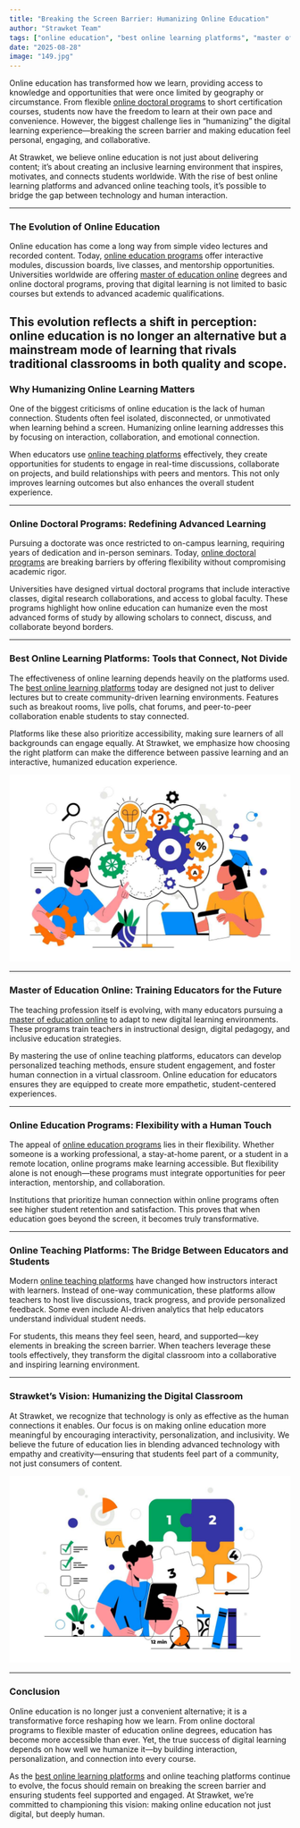 ```yaml
---
title: "Breaking the Screen Barrier: Humanizing Online Education"
author: "Strawket Team"
tags: ["online education", "best online learning platforms", "master of education online", "online education programs", "online teaching platforms"]
date: "2025-08-28"
image: "149.jpg"
---
```



Online education has transformed how we learn, providing access to knowledge and opportunities that were once limited by geography or circumstance. From flexible [online doctoral programs](https://strawket.com/academies) to short certification courses, students now have the freedom to learn at their own pace and convenience. However, the biggest challenge lies in “humanizing” the digital learning experience—breaking the screen barrier and making education feel personal, engaging, and collaborative.

At Strawket, we believe online education is not just about delivering content; it’s about creating an inclusive learning environment that inspires, motivates, and connects students worldwide. With the rise of best online learning platforms and advanced online teaching tools, it’s possible to bridge the gap between technology and human interaction.

---

### The Evolution of Online Education

Online education has come a long way from simple video lectures and recorded content. Today, [online education programs](https://strawket.com/academies) offer interactive modules, discussion boards, live classes, and mentorship opportunities. Universities worldwide are offering [master of education online](https://strawket.com/academies) degrees and online doctoral programs, proving that digital learning is not limited to basic courses but extends to advanced academic qualifications.

This evolution reflects a shift in perception: online education is no longer an alternative but a mainstream mode of learning that rivals traditional classrooms in both quality and scope.
---

### Why Humanizing Online Learning Matters

One of the biggest criticisms of online education is the lack of human connection. Students often feel isolated, disconnected, or unmotivated when learning behind a screen. Humanizing online learning addresses this by focusing on interaction, collaboration, and emotional connection.

When educators use [online teaching platforms](https://strawket.com/academies) effectively, they create opportunities for students to engage in real-time discussions, collaborate on projects, and build relationships with peers and mentors. This not only improves learning outcomes but also enhances the overall student experience.

---

### Online Doctoral Programs: Redefining Advanced Learning

Pursuing a doctorate was once restricted to on-campus learning, requiring years of dedication and in-person seminars. Today, [online doctoral programs](https://strawket.com/academies) are breaking barriers by offering flexibility without compromising academic rigor.

Universities have designed virtual doctoral programs that include interactive classes, digital research collaborations, and access to global faculty. These programs highlight how online education can humanize even the most advanced forms of study by allowing scholars to connect, discuss, and collaborate beyond borders.

---

### Best Online Learning Platforms: Tools that Connect, Not Divide

The effectiveness of online learning depends heavily on the platforms used. The [best online learning platforms](https://strawket.com/academies) today are designed not just to deliver lectures but to create community-driven learning environments. Features such as breakout rooms, live polls, chat forums, and peer-to-peer collaboration enable students to stay connected.

Platforms like these also prioritize accessibility, making sure learners of all backgrounds can engage equally. At Strawket, we emphasize how choosing the right platform can make the difference between passive learning and an interactive, humanized education experience.

![Image 1](https://raw.githubusercontent.com/premierchessacademy/strawket-content/main/images/150.jpg)

---

### Master of Education Online: Training Educators for the Future

The teaching profession itself is evolving, with many educators pursuing a [master of education online](https://strawket.com/academies) to adapt to new digital learning environments. These programs train teachers in instructional design, digital pedagogy, and inclusive education strategies.

By mastering the use of online teaching platforms, educators can develop personalized teaching methods, ensure student engagement, and foster human connection in a virtual classroom. Online education for educators ensures they are equipped to create more empathetic, student-centered experiences.

---

### Online Education Programs: Flexibility with a Human Touch

The appeal of [online education programs](https://strawket.com/academies) lies in their flexibility. Whether someone is a working professional, a stay-at-home parent, or a student in a remote location, online programs make learning accessible. But flexibility alone is not enough—these programs must integrate opportunities for peer interaction, mentorship, and collaboration.

Institutions that prioritize human connection within online programs often see higher student retention and satisfaction. This proves that when education goes beyond the screen, it becomes truly transformative.

---

### Online Teaching Platforms: The Bridge Between Educators and Students

Modern [online teaching platforms](https://strawket.com/academies) have changed how instructors interact with learners. Instead of one-way communication, these platforms allow teachers to host live discussions, track progress, and provide personalized feedback. Some even include AI-driven analytics that help educators understand individual student needs.

For students, this means they feel seen, heard, and supported—key elements in breaking the screen barrier. When teachers leverage these tools effectively, they transform the digital classroom into a collaborative and inspiring learning environment.

---

### Strawket’s Vision: Humanizing the Digital Classroom

At Strawket, we recognize that technology is only as effective as the human connections it enables. Our focus is on making online education more meaningful by encouraging interactivity, personalization, and inclusivity. We believe the future of education lies in blending advanced technology with empathy and creativity—ensuring that students feel part of a community, not just consumers of content.

![Image 2](https://raw.githubusercontent.com/premierchessacademy/strawket-content/main/images/151.jpg)


---

### Conclusion

Online education is no longer just a convenient alternative; it is a transformative force reshaping how we learn. From online doctoral programs to flexible master of education online degrees, education has become more accessible than ever. Yet, the true success of digital learning depends on how well we humanize it—by building interaction, personalization, and connection into every course.

As the [best online learning platforms](https://strawket.com/academies) and online teaching platforms continue to evolve, the focus should remain on breaking the screen barrier and ensuring students feel supported and engaged. At Strawket, we’re committed to championing this vision: making online education not just digital, but deeply human.

